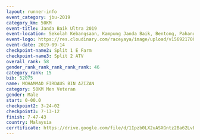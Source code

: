 ```yaml
---
layout: runner-info 
event_category: jbu-2019 
category_km: 50KM 
event-title: Janda Baik Ultra 2019 
event-location: Sekolah Kebangsaan, Kampung Janda Baik, Bentong, Pahang, Malaysia 
event-logo: https://res.cloudinary.com/raceyaya/image/upload/v1569217009/logo/janda-baik_vch1pc.jpg 
event-date: 2019-09-14 
checkpoint-name2: Split 1 E Farm 
checkpoint-name3: Split 2 ATV 
overall_rank: 58
gender_rank_rank_rank_rank_rank: 46
category_rank: 15
bib: 52075
name: MOHAMMAD FIRDAUS BIN AZIZAN
category: 50KM Men Veteran
gender: Male
start: 0-00.0
checkpoint2: 3-24-02
checkpoint3: 7-13-12
finish: 7-47-43
country: Malaysia
cerrtificate: https://drive.google.com/file/d/1Ipzb0LX2uASXGntz2Ba62LvE1csSzaZc/view?usp=sharing
---
```

